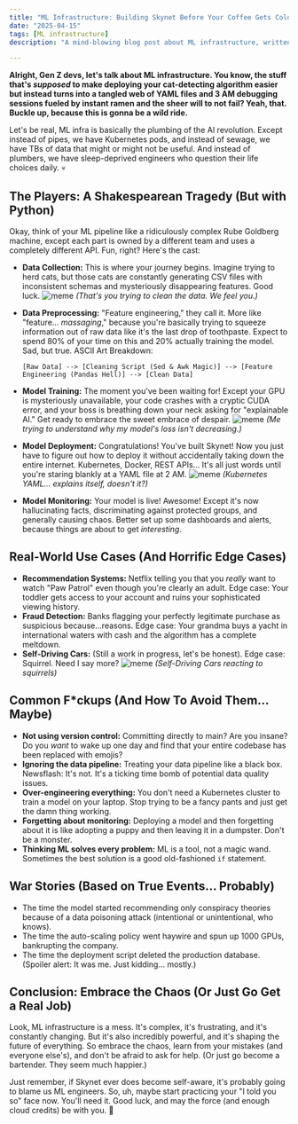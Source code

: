 ```yaml
---
title: "ML Infrastructure: Building Skynet Before Your Coffee Gets Cold (Probably After)"
date: "2025-04-15"
tags: [ML infrastructure]
description: "A mind-blowing blog post about ML infrastructure, written for chaotic Gen Z engineers. Prepare for existential dread... but, like, funny."

---
```


**Alright, Gen Z devs, let's talk about ML infrastructure. You know, the stuff that's *supposed* to make deploying your cat-detecting algorithm easier but instead turns into a tangled web of YAML files and 3 AM debugging sessions fueled by instant ramen and the sheer will to not fail? Yeah, that. Buckle up, because this is gonna be a wild ride.**

Let's be real, ML infra is basically the plumbing of the AI revolution. Except instead of pipes, we have Kubernetes pods, and instead of sewage, we have TBs of data that might or might not be useful. And instead of plumbers, we have sleep-deprived engineers who question their life choices daily. 💀

## The Players: A Shakespearean Tragedy (But with Python)

Okay, think of your ML pipeline like a ridiculously complex Rube Goldberg machine, except each part is owned by a different team and uses a completely different API. Fun, right? Here's the cast:

*   **Data Collection:** This is where your journey begins. Imagine trying to herd cats, but those cats are constantly generating CSV files with inconsistent schemas and mysteriously disappearing features. Good luck.
    ![meme](https://i.kym-cdn.com/photos/images/newsfeed/001/377/475/a7a.jpg)
    *(That's you trying to clean the data. We feel you.)*

*   **Data Preprocessing:** "Feature engineering," they call it. More like "feature… *massaging*," because you're basically trying to squeeze information out of raw data like it's the last drop of toothpaste. Expect to spend 80% of your time on this and 20% actually training the model. Sad, but true.
    ASCII Art Breakdown:

    ```
    [Raw Data] --> [Cleaning Script (Sed & Awk Magic)] --> [Feature Engineering (Pandas Hell)] --> [Clean Data]
    ```

*   **Model Training:** The moment you've been waiting for! Except your GPU is mysteriously unavailable, your code crashes with a cryptic CUDA error, and your boss is breathing down your neck asking for "explainable AI." Get ready to embrace the sweet embrace of despair.
    ![meme](https://imgflip.com/i/34u13w)
    *(Me trying to understand why my model's loss isn't decreasing.)*

*   **Model Deployment:** Congratulations! You've built Skynet! Now you just have to figure out how to deploy it without accidentally taking down the entire internet. Kubernetes, Docker, REST APIs... It's all just words until you're staring blankly at a YAML file at 2 AM.
    ![meme](https://imgflip.com/i/52s570)
    *(Kubernetes YAML... explains itself, doesn't it?)*

*   **Model Monitoring:** Your model is live! Awesome! Except it's now hallucinating facts, discriminating against protected groups, and generally causing chaos. Better set up some dashboards and alerts, because things are about to get *interesting*.

## Real-World Use Cases (And Horrific Edge Cases)

*   **Recommendation Systems:** Netflix telling you that you *really* want to watch "Paw Patrol" even though you're clearly an adult. Edge case: Your toddler gets access to your account and ruins your sophisticated viewing history.
*   **Fraud Detection:** Banks flagging your perfectly legitimate purchase as suspicious because...reasons. Edge case: Your grandma buys a yacht in international waters with cash and the algorithm has a complete meltdown.
*   **Self-Driving Cars:** (Still a work in progress, let's be honest). Edge case: Squirrel. Need I say more?
    ![meme](https://i.imgflip.com/5684g9.jpg)
    *(Self-Driving Cars reacting to squirrels)*

## Common F*ckups (And How To Avoid Them… Maybe)

*   **Not using version control:** Committing directly to main? Are you insane? Do you *want* to wake up one day and find that your entire codebase has been replaced with emojis?
*   **Ignoring the data pipeline:** Treating your data pipeline like a black box. Newsflash: It's not. It's a ticking time bomb of potential data quality issues.
*   **Over-engineering everything:** You don't need a Kubernetes cluster to train a model on your laptop. Stop trying to be a fancy pants and just get the damn thing working.
*   **Forgetting about monitoring:** Deploying a model and then forgetting about it is like adopting a puppy and then leaving it in a dumpster. Don't be a monster.
*   **Thinking ML solves every problem:** ML is a tool, not a magic wand. Sometimes the best solution is a good old-fashioned `if` statement.

## War Stories (Based on True Events… Probably)

*   The time the model started recommending only conspiracy theories because of a data poisoning attack (intentional or unintentional, who knows).
*   The time the auto-scaling policy went haywire and spun up 1000 GPUs, bankrupting the company.
*   The time the deployment script deleted the production database. (Spoiler alert: It was me. Just kidding... mostly.)

## Conclusion: Embrace the Chaos (Or Just Go Get a Real Job)

Look, ML infrastructure is a mess. It's complex, it's frustrating, and it's constantly changing. But it's also incredibly powerful, and it's shaping the future of everything. So embrace the chaos, learn from your mistakes (and everyone else's), and don't be afraid to ask for help. (Or just go become a bartender. They seem much happier.)

Just remember, if Skynet ever does become self-aware, it's probably going to blame us ML engineers. So, uh, maybe start practicing your "I told you so" face now. You'll need it. Good luck, and may the force (and enough cloud credits) be with you. 🙏
